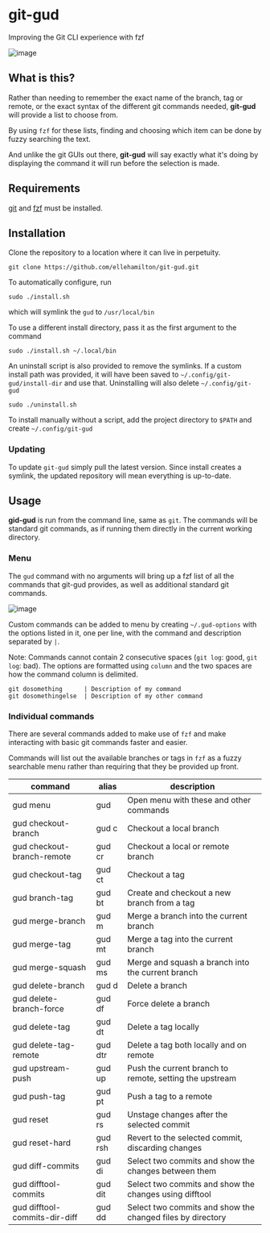 # git-gud

Improving the Git CLI experience with fzf

![image](https://i.imgur.com/caoe79G.gif)

## What is this?

Rather than needing to remember the exact name of the branch, tag or remote, or the exact syntax of the different git commands needed, **git-gud** will provide a list to choose from.

By using `fzf` for these lists, finding and choosing which item can be done by fuzzy searching the text.

And unlike the git GUIs out there, **git-gud** will say exactly what it's doing by displaying the command it will run before the selection is made.

## Requirements

[git](https://github.com/git/git) and [fzf](https://github.com/junegunn/fzf) must be installed.

## Installation

Clone the repository to a location where it can live in perpetuity.

```
git clone https://github.com/ellehamilton/git-gud.git
```

To automatically configure, run

```
sudo ./install.sh
```

which will symlink the `gud` to `/usr/local/bin`

To use a different install directory, pass it as the first argument to the command

```
sudo ./install.sh ~/.local/bin
```

An uninstall script is also provided to remove the symlinks. If a custom install path was provided, it will have been saved to `~/.config/git-gud/install-dir` and use that. Uninstalling will also delete `~/.config/git-gud`

```
sudo ./uninstall.sh
```

To install manually without a script, add the project directory to `$PATH` and create `~/.config/git-gud`

### Updating

To update `git-gud` simply pull the latest version. Since install creates a symlink, the updated repository will mean everything is up-to-date.

## Usage

**gid-gud** is run from the command line, same as `git`. The commands will be standard git commands, as if running them directly in the current working directory.

### Menu

The `gud` command with no arguments will bring up a fzf list of all the commands that git-gud provides, as well as additional standard git commands.

![image](https://i.imgur.com/BO7rhuw.png)

Custom commands can be added to menu by creating `~/.gud-options` with the options listed in it, one per line, with the command and description separated by `|`.

Note: Commands cannot contain 2 consecutive spaces (`git log`: good, `git  log`: bad). The options are formatted using `column` and the two spaces are how the command column is delimited.

```
git dosomething      | Description of my command
git dosomethingelse  | Description of my other command
```

### Individual commands

There are several commands added to make use of `fzf` and make interacting with basic git commands faster and easier.

Commands will list out the available branches or tags in `fzf` as a fuzzy searchable menu rather than requiring that they be provided up front.

| command                       | alias   | description                                                |
| ----------------------------- | --------| ---------------------------------------------------------- |
| gud menu                      | gud     | Open menu with these and other commands                    |
| gud checkout-branch           | gud c   | Checkout a local branch                                    |
| gud checkout-branch-remote    | gud cr  | Checkout a local or remote branch                          |
| gud checkout-tag              | gud ct  | Checkout a tag                                             |
| gud branch-tag                | gud bt  | Create and checkout a new branch from a tag                |
| gud merge-branch              | gud m   | Merge a branch into the current branch                     |
| gud merge-tag                 | gud mt  | Merge a tag into the current branch                        |
| gud merge-squash              | gud ms  | Merge and squash a branch into the current branch          |
| gud delete-branch             | gud d   | Delete a branch                                            |
| gud delete-branch-force       | gud df  | Force delete a branch                                      |
| gud delete-tag                | gud dt  | Delete a tag locally                                       |
| gud delete-tag-remote         | gud dtr | Delete a tag both locally and on remote                    |
| gud upstream-push             | gud up  | Push the current branch to remote, setting the upstream    |
| gud push-tag                  | gud pt  | Push a tag to a remote                                     |
| gud reset                     | gud rs  | Unstage changes after the selected commit                  |
| gud reset-hard                | gud rsh | Revert to the selected commit, discarding changes          |
| gud diff-commits              | gud di  | Select two commits and show the changes between them       |
| gud difftool-commits          | gud dit | Select two commits and show the changes using difftool     |
| gud difftool-commits-dir-diff | gud dd  | Select two commits and show the changed files by directory |

